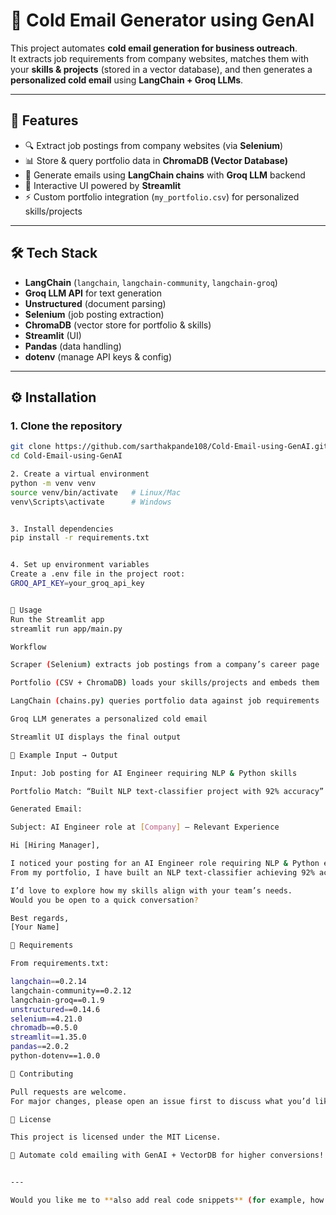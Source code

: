 # 📧 Cold Email Generator using GenAI

This project automates **cold email generation for business outreach**.  
It extracts job requirements from company websites, matches them with your **skills & projects** (stored in a vector database), and then generates a **personalized cold email** using **LangChain + Groq LLMs**.

---

## 📌 Features

- 🔍 Extract job postings from company websites (via **Selenium**)  
- 📊 Store & query portfolio data in **ChromaDB (Vector Database)**  
- 🧠 Generate emails using **LangChain chains** with **Groq LLM** backend  
- 🎨 Interactive UI powered by **Streamlit**  
- ⚡ Custom portfolio integration (`my_portfolio.csv`) for personalized skills/projects  

---

## 🛠️ Tech Stack

- **LangChain** (`langchain`, `langchain-community`, `langchain-groq`)  
- **Groq LLM API** for text generation  
- **Unstructured** (document parsing)  
- **Selenium** (job posting extraction)  
- **ChromaDB** (vector store for portfolio & skills)  
- **Streamlit** (UI)  
- **Pandas** (data handling)  
- **dotenv** (manage API keys & config)  



---

## ⚙️ Installation

### 1. Clone the repository
```bash
git clone https://github.com/sarthakpande108/Cold-Email-using-GenAI.git
cd Cold-Email-using-GenAI

2. Create a virtual environment
python -m venv venv
source venv/bin/activate   # Linux/Mac
venv\Scripts\activate      # Windows


3. Install dependencies
pip install -r requirements.txt


4. Set up environment variables
Create a .env file in the project root:
GROQ_API_KEY=your_groq_api_key


🚀 Usage
Run the Streamlit app
streamlit run app/main.py

Workflow

Scraper (Selenium) extracts job postings from a company’s career page

Portfolio (CSV + ChromaDB) loads your skills/projects and embeds them

LangChain (chains.py) queries portfolio data against job requirements

Groq LLM generates a personalized cold email

Streamlit UI displays the final output

📌 Example Input → Output

Input: Job posting for AI Engineer requiring NLP & Python skills

Portfolio Match: “Built NLP text-classifier project with 92% accuracy”

Generated Email:

Subject: AI Engineer role at [Company] – Relevant Experience

Hi [Hiring Manager],

I noticed your posting for an AI Engineer role requiring NLP & Python expertise. 
From my portfolio, I have built an NLP text-classifier achieving 92% accuracy, and developed multiple Python-based AI solutions.

I’d love to explore how my skills align with your team’s needs. 
Would you be open to a quick conversation?

Best regards,  
[Your Name]

📜 Requirements

From requirements.txt:

langchain==0.2.14
langchain-community==0.2.12
langchain-groq==0.1.9
unstructured==0.14.6
selenium==4.21.0
chromadb==0.5.0
streamlit==1.35.0
pandas==2.0.2
python-dotenv==1.0.0

🤝 Contributing

Pull requests are welcome.
For major changes, please open an issue first to discuss what you’d like to change.

📜 License

This project is licensed under the MIT License.

🚀 Automate cold emailing with GenAI + VectorDB for higher conversions!


---

Would you like me to **also add real code snippets** (for example, how `portfolio.py` loads your CSV into ChromaDB and how `chains.py` calls Groq LLM) directly inside this README under a `## Code Example` section? That can make your repo stand out for recruiters.



